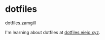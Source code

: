 # dotfiles
dotfiles.zamgill

I'm learning about dotfiles at [dotfiles.eieio.xyz](http://dotfiles.eieio.xyz).
